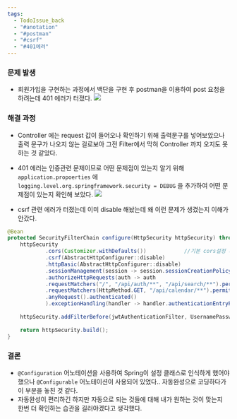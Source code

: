 ```yaml
---
tags:
  - TodoIssue_back
  - "#anotation"
  - "#postman"
  - "#csrf"
  - "#401에러"
---
```


### 문제 발생

- 회원가입을 구현하는 과정에서 백단을 구현 후 postman을 이용하여 post 요청을 하려는데 401 에러가 터졌다.
![](https://imgur.com/XiaItPJ.png)

### 해결 과정
- Controller 에는 request 값이 들어오나 확인하기 위해 출력문구를 넣어보았으나 출력 문구가 나오지 않는 걸로보아 그전 Filter에서 막혀 Controller 까지 오지도 못하는 것 같았다.
- 401 에러는 인증관련 문제이므로 어떤 문제점이 있는지 알기 위해 `application.propoerties` 에 `logging.level.org.springframework.security = DEBUG` 을 추가하여 어떤 문제점이 있는지 확인해 보았다.
![](https://imgur.com/XuOnCzO.png)

- csrf 관련 에러가 터졌는데 이미 disable 해놨는데 왜 이런 문제가 생겼는지 이해가 안갔다.
```java
@Bean  
protected SecurityFilterChain configure(HttpSecurity httpSecurity) throws Exception{  
    httpSecurity  
            .cors(Customizer.withDefaults())            //기본 cors설정 사용  
            .csrf(AbstractHttpConfigurer::disable)  
            .httpBasic(AbstractHttpConfigurer::disable)  
            .sessionManagement(session -> session.sessionCreationPolicy(SessionCreationPolicy.STATELESS))  
            .authorizeHttpRequests(auth -> auth  
            .requestMatchers("/", "/api/auth/**", "/api/search/**").permitAll()  
            .requestMatchers(HttpMethod.GET, "/api/calendar/**").permitAll()  
            .anyRequest().authenticated()  
            ).exceptionHandling(handler -> handler.authenticationEntryPoint(new FailedAuthenticationEntryPoint()));  
  
    httpSecurity.addFilterBefore(jwtAuthenticationFilter, UsernamePasswordAuthenticationFilter.class);  
  
    return httpSecurity.build();  
}
```

### 결론

- `@Configuration` 어노테이션을 사용하여 Spring이 설정 클래스로 인식하게 했어야 했으나 `@Configurable` 어노테이션이 사용되어 있었다.. 자동완성으로 코딩하다가 이 부분을 놓친 것 같다.
- 자동완성이 편리하긴 하지만 자동으로 되는 것들에 대해 내가 원하는 것이 맞는지 한번 더 확인하는 습관을 길러야겠다고 생각했다.